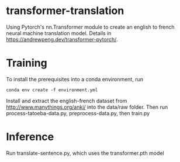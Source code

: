 # transformer-translation
Using Pytorch's nn.Transformer module to create an english to french neural machine translation model. Details in https://andrewpeng.dev/transformer-pytorch/.

# Training
To install the prerequisites into a conda environment, run
``` 
conda env create -f environment.yml
```
Install and extract the english-french dataset from http://www.manythings.org/anki/ into the data/raw folder. Then run process-tatoeba-data.py, preprocess-data.py, then train.py

# Inference
Run translate-sentence.py, which uses the transformer.pth model 
